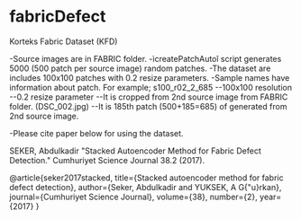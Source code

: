 # fabricDefect

Korteks Fabric Dataset (KFD)

-Source images are in FABRIC folder. 
-ìcreatePatchAutoî script generates 5000 (500 patch per source image) random patches.
-The dataset are includes 100x100 patches  with 0.2 resize parameters.
-Sample names have information about patch. For example;  s100_r02_2_685 
	--100x100 resolution
	--0.2 resize parameter
	--It is cropped from 2nd source image from FABRIC folder.  (DSC_002.jpg)
	--It is 185th patch   (500+185=685) of generated from 2nd source image.

-Please cite paper below for using the dataset. 

SEKER, Abdulkadir "Stacked Autoencoder Method for Fabric Defect Detection." Cumhuriyet Science Journal 38.2 (2017).


@article{seker2017stacked,
  title={Stacked autoencoder method for fabric defect detection},
  author={Seker, Abdulkadir and YUKSEK, A G{\"u}rkan},
  journal={Cumhuriyet Science Journal},
  volume={38},
  number={2},
  year={2017}
}
